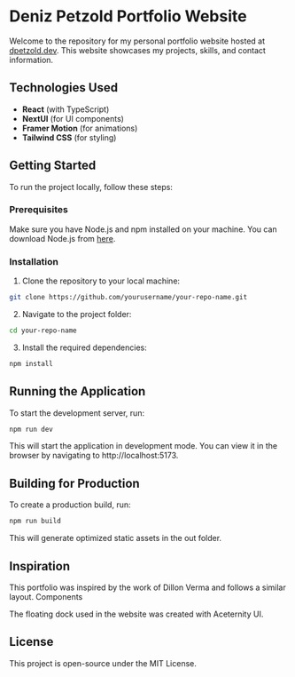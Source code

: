 # Deniz Petzold Portfolio Website

Welcome to the repository for my personal portfolio website hosted at [dpetzold.dev](https://dpetzold.dev). This website showcases my projects, skills, and contact information.

## Technologies Used

- **React** (with TypeScript)
- **NextUI** (for UI components)
- **Framer Motion** (for animations)
- **Tailwind CSS** (for styling)

## Getting Started

To run the project locally, follow these steps:

### Prerequisites

Make sure you have Node.js and npm installed on your machine. You can download Node.js from [here](https://nodejs.org/).

### Installation

1. Clone the repository to your local machine:

```bash
git clone https://github.com/yourusername/your-repo-name.git
```

2. Navigate to the project folder:

```bash
cd your-repo-name
```

3. Install the required dependencies:

```bash
npm install
```

## Running the Application

To start the development server, run:

```bash
npm run dev
```

This will start the application in development mode. You can view it in the browser by navigating to http://localhost:5173.

## Building for Production

To create a production build, run:

```bash
npm run build
```

This will generate optimized static assets in the out folder.

## Inspiration

This portfolio was inspired by the work of Dillon Verma and follows a similar layout.
Components

The floating dock used in the website was created with Aceternity UI.

## License

This project is open-source under the MIT License.
